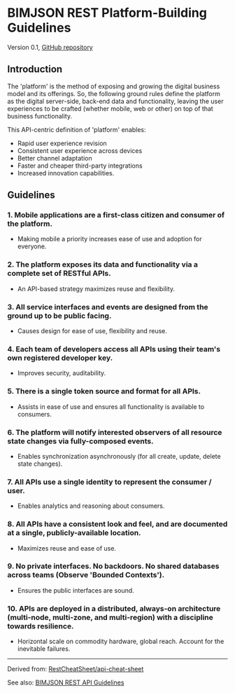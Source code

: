 # BIMJSON REST Platform-Building Guidelines

Version 0.1, [GitHub repository](https://github.com/vdubya/BIMJSON)

## Introduction
The 'platform' is the method of exposing and growing the digital business model and its offerings. So, the following ground rules define the platform as the digital server-side, back-end data and functionality, leaving the user experiences to be crafted (whether mobile, web or other) on top of that business functionality.

This API-centric definition of 'platform' enables:
* Rapid user experience revision
* Consistent user experience across devices
* Better channel adaptation
* Faster and cheaper third-party integrations
* Increased innovation capabilities.

## Guidelines

### 1. **Mobile** applications are a first-class citizen and consumer of the platform.
  * Making mobile a priority increases ease of use and adoption for everyone.
### 2. The platform exposes its data and functionality via a complete set of **RESTful APIs**.
  * An API-based strategy maximizes reuse and flexibility.
### 3. All service interfaces and events are designed from the ground up to be **public facing**.
  * Causes design for ease of use, flexibility and reuse.
### 4. Each team of developers access all APIs using their team's own **registered developer key**.
  * Improves security, auditability.
### 5. There is a **single token source** and format for all APIs.
  * Assists in ease of use and ensures all functionality is available to consumers.
### 6. The platform will notify interested observers of all resource state changes via **fully-composed events**.
  * Enables synchronization asynchronously (for all create, update, delete state changes).
### 7. All APIs use a **single identity** to represent the consumer / user.
  * Enables analytics and reasoning about consumers.
### 8. All APIs have a **consistent look and feel**, and are documented at a single, publicly-available location.
  * Maximizes reuse and ease of use.
### 9. No private interfaces. **No backdoors**. No shared databases across teams (Observe 'Bounded Contexts').
  * Ensures the public interfaces are sound.
### 10. APIs are deployed in a **distributed, always-on** architecture (multi-node, multi-zone, and multi-region) with a discipline towards resilience.
  * Horizontal scale on commodity hardware, global reach. Account for the inevitable failures.

______

Derived from: [RestCheatSheet/api-cheat-sheet](https://github.com/RestCheatSheet/api-cheat-sheet#api-design-cheat-sheet)

See also: [BIMJSON REST API Guidelines](https://github.com/vdubya/BIMJSON/blob/master/BIMJSON-REST-API-Guidelines.md)

